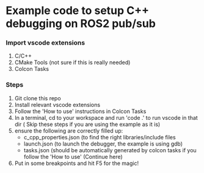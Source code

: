 # Example code to setup C++ debugging on ROS2 pub/sub

### Import vscode extensions
1. C/C++
2. CMake Tools (not sure if this is really needed)
3. Colcon Tasks

### Steps
1. Git clone this repo
2. Install relevant vscode extensions
3. Follow the 'How to use' instructions in Colcon Tasks
4. In a terminal, cd to your workspace and run 'code .' to run vscode in that dir
( Skip these steps if you are using the example as it is)
5. ensure the following are correctly filled up:
	- c_cpp_properties.json (to find the right libraries/include files
	- launch.json (to launch the debugger, the example is using gdb)
	- tasks.json (should be automatically generated by colcon tasks if you follow the 'How to use'
(Continue here)
6. Put in some breakpoints and hit F5 for the magic!

